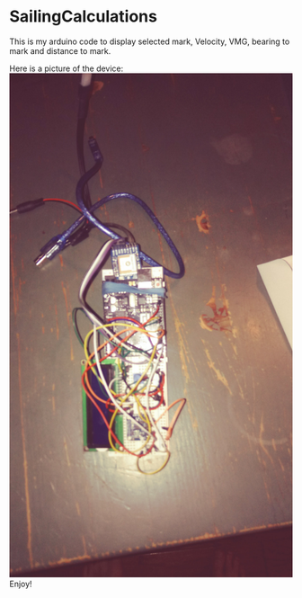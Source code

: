 # SailingCalculations
This is my arduino code to display selected mark, Velocity, VMG, bearing to mark and distance to mark.

Here is a picture of the device:
![alt text](https://github.com/cassius8/SailingCalculations/blob/master/prototype.jpg)
Enjoy!
